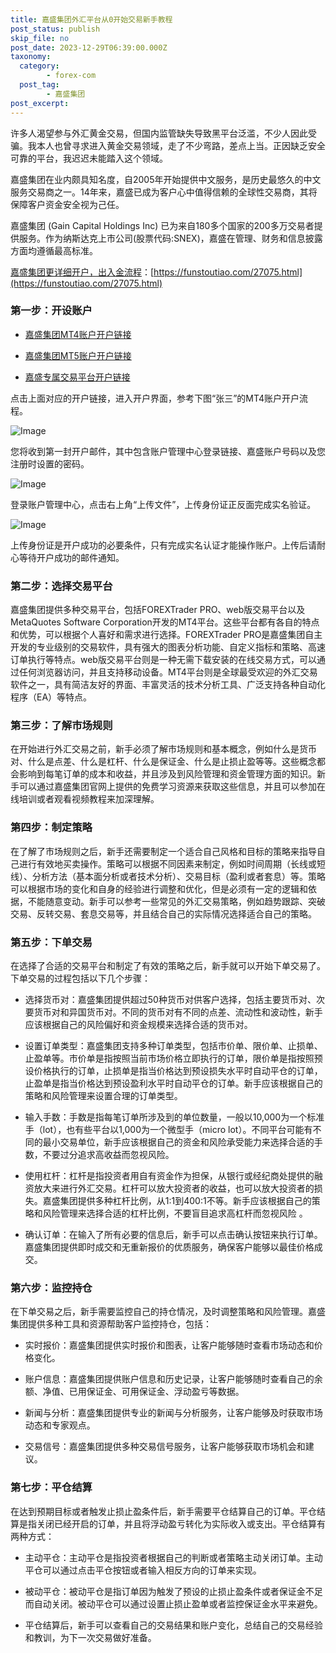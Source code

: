```yaml
---
title: 嘉盛集团外汇平台从0开始交易新手教程
post_status: publish
skip_file: no
post_date: 2023-12-29T06:39:00.000Z
taxonomy:
  category:
        - forex-com
  post_tag:
        - 嘉盛集团
post_excerpt: 
---
```

许多人渴望参与外汇黄金交易，但国内监管缺失导致黑平台泛滥，不少人因此受骗。我本人也曾寻求进入黄金交易领域，走了不少弯路，差点上当。正因缺乏安全可靠的平台，我迟迟未能踏入这个领域。

嘉盛集团在业内颇具知名度，自2005年开始提供中文服务，是历史最悠久的中文服务交易商之一。14年来，嘉盛已成为客户心中值得信赖的全球性交易商，其将保障客户资金安全视为己任。

嘉盛集团 (Gain Capital Holdings Inc) 已为来自180多个国家的200多万交易者提供服务。作为纳斯达克上市公司(股票代码:SNEX)，嘉盛在管理、财务和信息披露方面均遵循最高标准。

[嘉盛集团更详细开户，出入金流程](https://funstoutiao.com/27075.html)：[https://funstoutiao.com/27075.html](https://funstoutiao.com/27075.html)

### 第一步：开设账户

* [嘉盛集团MT4账户开户链接](https://s.ssgg.net/jsmt4)

* [嘉盛集团MT5账户开户链接](https://s.ssgg.net/jsmt5)

* [嘉盛专属交易平台开户链接](https://s.ssgg.net/js)

点击上面对应的开户链接，进入开户界面，参考下图“张三”的MT4账户开户流程。

![Image](https://prod-files-secure.s3.us-west-2.amazonaws.com/39ed1227-6d7d-4570-be36-9ccd4a2c4241/7a167aea-686b-400d-af59-4e18eb607a40/640.png?X-Amz-Algorithm=AWS4-HMAC-SHA256&X-Amz-Content-Sha256=UNSIGNED-PAYLOAD&X-Amz-Credential=ASIAZI2LB466YYI7GDCY%2F20250131%2Fus-west-2%2Fs3%2Faws4_request&X-Amz-Date=20250131T041308Z&X-Amz-Expires=3600&X-Amz-Security-Token=IQoJb3JpZ2luX2VjEKr%2F%2F%2F%2F%2F%2F%2F%2F%2F%2FwEaCXVzLXdlc3QtMiJHMEUCICoylAdaGgscC4ftIzQfwFvAt8vQSJwBUBrY%2B045fuMlAiEApYj0WO%2FB4vLChv9%2BuObtAvt8ngSZr7si3E%2BEKjPCdeUqiAQIs%2F%2F%2F%2F%2F%2F%2F%2F%2F%2F%2FARAAGgw2Mzc0MjMxODM4MDUiDKGwCxeIOsp%2BZo92RCrcA29x6ZZQv%2BKmVLX6ZAElrEV2FOlfxsNz9tHlF3VGCbvFV9Vyn87EeAL1%2Bok4hLg87wq%2FBWabUlpYc%2B6PLugTUkKQZn21tW%2FGImEAIGrF5%2F02v%2Fmaj91fEurdbqOpnq1Xb7WRJoVAiB%2FHj%2BzMqafeVMmF73TpZ6n%2FaLzW6rvJUMnWrm1zD7heg%2F34myFQ35YxxSfEFQN1YQA8p0flfZgOHKxQuJCZjIuhJZNarAEtfUhQYdhdAgR%2Bsr9Sel7kJ6llBPWWOWPnKMUfBnpaD39uGqnl8eeiSYw%2BT6YeyCUUAvucJQCYb2lTBpcjVnSd82QH838k5kNJp0qOnA4B04qyj2JdoscWDR1avKvjw6uJIQKUc37PoqRo%2FpIAtp1JnbTQPH0kDzXsPxF2M6i5zsbE9ijXKilbl1YToZh8JpNgcm%2FxcVtNZSnJ56gQgaFrpuiR%2Bvj%2Flrm%2BUG%2BzWGlDMxHcV1wuy1W2BAUPzZzKIK%2FYR%2BF0U2ZcGonSoJ9x4yfqDfo1HPGBw3jkaTy0%2BVtSXsAPM%2FivnLcxe1BTU5Qhq7IPugA43RuaODJriSdlTGxZOJbF3lU6dnx9sgIY50dQitYvvr6ogX4pCkKjjdXEwiMuBXbSo6kPfycI%2FEfZkzwjMJnQ8LwGOqUBPxYL%2FUM93Qbs1m8JD7N%2FM2jgt7SqCU8Rrlyy4XRtJgvZ33z3hL%2Frpp1wLwGxGjTXdiaDv6ZXUZDs82WvWASUJIP%2FMpMEIbCYqPgU2LJgngT%2FH5dXF9RHRWZs56noEAcBbAG7UJ2sINBR80NygBNY7ASyW%2BQjZSVyRPyVcYgs6x3r%2B97z0GSq2tfSnzPgxmRSVXQdxm%2BQBD4zItIPSlKHpGSOx%2B3u&X-Amz-Signature=ef96c1e27ca00596de85dca27467787efd4054899a98331308f38864d2dfd28a&X-Amz-SignedHeaders=host&x-id=GetObject)

您将收到第一封开户邮件，其中包含账户管理中心登录链接、嘉盛账户号码以及您注册时设置的密码。

![Image](https://prod-files-secure.s3.us-west-2.amazonaws.com/39ed1227-6d7d-4570-be36-9ccd4a2c4241/eaa1c6b3-2877-4284-a0e1-530e222c27fb/image.png?X-Amz-Algorithm=AWS4-HMAC-SHA256&X-Amz-Content-Sha256=UNSIGNED-PAYLOAD&X-Amz-Credential=ASIAZI2LB466YYI7GDCY%2F20250131%2Fus-west-2%2Fs3%2Faws4_request&X-Amz-Date=20250131T041308Z&X-Amz-Expires=3600&X-Amz-Security-Token=IQoJb3JpZ2luX2VjEKr%2F%2F%2F%2F%2F%2F%2F%2F%2F%2FwEaCXVzLXdlc3QtMiJHMEUCICoylAdaGgscC4ftIzQfwFvAt8vQSJwBUBrY%2B045fuMlAiEApYj0WO%2FB4vLChv9%2BuObtAvt8ngSZr7si3E%2BEKjPCdeUqiAQIs%2F%2F%2F%2F%2F%2F%2F%2F%2F%2F%2FARAAGgw2Mzc0MjMxODM4MDUiDKGwCxeIOsp%2BZo92RCrcA29x6ZZQv%2BKmVLX6ZAElrEV2FOlfxsNz9tHlF3VGCbvFV9Vyn87EeAL1%2Bok4hLg87wq%2FBWabUlpYc%2B6PLugTUkKQZn21tW%2FGImEAIGrF5%2F02v%2Fmaj91fEurdbqOpnq1Xb7WRJoVAiB%2FHj%2BzMqafeVMmF73TpZ6n%2FaLzW6rvJUMnWrm1zD7heg%2F34myFQ35YxxSfEFQN1YQA8p0flfZgOHKxQuJCZjIuhJZNarAEtfUhQYdhdAgR%2Bsr9Sel7kJ6llBPWWOWPnKMUfBnpaD39uGqnl8eeiSYw%2BT6YeyCUUAvucJQCYb2lTBpcjVnSd82QH838k5kNJp0qOnA4B04qyj2JdoscWDR1avKvjw6uJIQKUc37PoqRo%2FpIAtp1JnbTQPH0kDzXsPxF2M6i5zsbE9ijXKilbl1YToZh8JpNgcm%2FxcVtNZSnJ56gQgaFrpuiR%2Bvj%2Flrm%2BUG%2BzWGlDMxHcV1wuy1W2BAUPzZzKIK%2FYR%2BF0U2ZcGonSoJ9x4yfqDfo1HPGBw3jkaTy0%2BVtSXsAPM%2FivnLcxe1BTU5Qhq7IPugA43RuaODJriSdlTGxZOJbF3lU6dnx9sgIY50dQitYvvr6ogX4pCkKjjdXEwiMuBXbSo6kPfycI%2FEfZkzwjMJnQ8LwGOqUBPxYL%2FUM93Qbs1m8JD7N%2FM2jgt7SqCU8Rrlyy4XRtJgvZ33z3hL%2Frpp1wLwGxGjTXdiaDv6ZXUZDs82WvWASUJIP%2FMpMEIbCYqPgU2LJgngT%2FH5dXF9RHRWZs56noEAcBbAG7UJ2sINBR80NygBNY7ASyW%2BQjZSVyRPyVcYgs6x3r%2B97z0GSq2tfSnzPgxmRSVXQdxm%2BQBD4zItIPSlKHpGSOx%2B3u&X-Amz-Signature=1c8b63e1bddf3f42b3521f5b335775c3fe18b3628547de7448693d3433b1d9d9&X-Amz-SignedHeaders=host&x-id=GetObject)

登录账户管理中心，点击右上角“上传文件”，上传身份证正反面完成实名验证。

![Image](https://prod-files-secure.s3.us-west-2.amazonaws.com/39ed1227-6d7d-4570-be36-9ccd4a2c4241/54090639-09fc-46b4-a135-e0289f707147/image.png?X-Amz-Algorithm=AWS4-HMAC-SHA256&X-Amz-Content-Sha256=UNSIGNED-PAYLOAD&X-Amz-Credential=ASIAZI2LB466YYI7GDCY%2F20250131%2Fus-west-2%2Fs3%2Faws4_request&X-Amz-Date=20250131T041308Z&X-Amz-Expires=3600&X-Amz-Security-Token=IQoJb3JpZ2luX2VjEKr%2F%2F%2F%2F%2F%2F%2F%2F%2F%2FwEaCXVzLXdlc3QtMiJHMEUCICoylAdaGgscC4ftIzQfwFvAt8vQSJwBUBrY%2B045fuMlAiEApYj0WO%2FB4vLChv9%2BuObtAvt8ngSZr7si3E%2BEKjPCdeUqiAQIs%2F%2F%2F%2F%2F%2F%2F%2F%2F%2F%2FARAAGgw2Mzc0MjMxODM4MDUiDKGwCxeIOsp%2BZo92RCrcA29x6ZZQv%2BKmVLX6ZAElrEV2FOlfxsNz9tHlF3VGCbvFV9Vyn87EeAL1%2Bok4hLg87wq%2FBWabUlpYc%2B6PLugTUkKQZn21tW%2FGImEAIGrF5%2F02v%2Fmaj91fEurdbqOpnq1Xb7WRJoVAiB%2FHj%2BzMqafeVMmF73TpZ6n%2FaLzW6rvJUMnWrm1zD7heg%2F34myFQ35YxxSfEFQN1YQA8p0flfZgOHKxQuJCZjIuhJZNarAEtfUhQYdhdAgR%2Bsr9Sel7kJ6llBPWWOWPnKMUfBnpaD39uGqnl8eeiSYw%2BT6YeyCUUAvucJQCYb2lTBpcjVnSd82QH838k5kNJp0qOnA4B04qyj2JdoscWDR1avKvjw6uJIQKUc37PoqRo%2FpIAtp1JnbTQPH0kDzXsPxF2M6i5zsbE9ijXKilbl1YToZh8JpNgcm%2FxcVtNZSnJ56gQgaFrpuiR%2Bvj%2Flrm%2BUG%2BzWGlDMxHcV1wuy1W2BAUPzZzKIK%2FYR%2BF0U2ZcGonSoJ9x4yfqDfo1HPGBw3jkaTy0%2BVtSXsAPM%2FivnLcxe1BTU5Qhq7IPugA43RuaODJriSdlTGxZOJbF3lU6dnx9sgIY50dQitYvvr6ogX4pCkKjjdXEwiMuBXbSo6kPfycI%2FEfZkzwjMJnQ8LwGOqUBPxYL%2FUM93Qbs1m8JD7N%2FM2jgt7SqCU8Rrlyy4XRtJgvZ33z3hL%2Frpp1wLwGxGjTXdiaDv6ZXUZDs82WvWASUJIP%2FMpMEIbCYqPgU2LJgngT%2FH5dXF9RHRWZs56noEAcBbAG7UJ2sINBR80NygBNY7ASyW%2BQjZSVyRPyVcYgs6x3r%2B97z0GSq2tfSnzPgxmRSVXQdxm%2BQBD4zItIPSlKHpGSOx%2B3u&X-Amz-Signature=82c929f3470ab347ef2bbda075cc36f8f673e7f4c1caa715e0df322ecdec5c92&X-Amz-SignedHeaders=host&x-id=GetObject)

上传身份证是开户成功的必要条件，只有完成实名认证才能操作账户。上传后请耐心等待开户成功的邮件通知。

### 第二步：选择交易平台

嘉盛集团提供多种交易平台，包括FOREXTrader PRO、web版交易平台以及MetaQuotes Software Corporation开发的MT4平台。这些平台都有各自的特点和优势，可以根据个人喜好和需求进行选择。FOREXTrader PRO是嘉盛集团自主开发的专业级别的交易软件，具有强大的图表分析功能、自定义指标和策略、高速订单执行等特点。web版交易平台则是一种无需下载安装的在线交易方式，可以通过任何浏览器访问，并且支持移动设备。MT4平台则是全球最受欢迎的外汇交易软件之一，具有简洁友好的界面、丰富灵活的技术分析工具、广泛支持各种自动化程序（EA）等特点。

### 第三步：了解市场规则

在开始进行外汇交易之前，新手必须了解市场规则和基本概念，例如什么是货币对、什么是点差、什么是杠杆、什么是保证金、什么是止损止盈等等。这些概念都会影响到每笔订单的成本和收益，并且涉及到风险管理和资金管理方面的知识。新手可以通过嘉盛集团官网上提供的免费学习资源来获取这些信息，并且可以参加在线培训或者观看视频教程来加深理解。

### 第四步：制定策略

在了解了市场规则之后，新手还需要制定一个适合自己风格和目标的策略来指导自己进行有效地买卖操作。策略可以根据不同因素来制定，例如时间周期（长线或短线）、分析方法（基本面分析或者技术分析）、交易目标（盈利或者套息）等。策略可以根据市场的变化和自身的经验进行调整和优化，但是必须有一定的逻辑和依据，不能随意变动。新手可以参考一些常见的外汇交易策略，例如趋势跟踪、突破交易、反转交易、套息交易等，并且结合自己的实际情况选择适合自己的策略。

### 第五步：下单交易

在选择了合适的交易平台和制定了有效的策略之后，新手就可以开始下单交易了。下单交易的过程包括以下几个步骤：

* 选择货币对：嘉盛集团提供超过50种货币对供客户选择，包括主要货币对、次要货币对和异国货币对。不同的货币对有不同的点差、流动性和波动性，新手应该根据自己的风险偏好和资金规模来选择合适的货币对。

* 设置订单类型：嘉盛集团支持多种订单类型，包括市价单、限价单、止损单、止盈单等。市价单是指按照当前市场价格立即执行的订单，限价单是指按照预设价格执行的订单，止损单是指当价格达到预设损失水平时自动平仓的订单，止盈单是指当价格达到预设盈利水平时自动平仓的订单。新手应该根据自己的策略和风险管理来设置合理的订单类型。

* 输入手数：手数是指每笔订单所涉及到的单位数量，一般以10,000为一个标准手（lot），也有些平台以1,000为一个微型手（micro lot）。不同平台可能有不同的最小交易单位，新手应该根据自己的资金和风险承受能力来选择合适的手数，不要过分追求高收益而忽视风险。

* 使用杠杆：杠杆是指投资者用自有资金作为担保，从银行或经纪商处提供的融资放大来进行外汇交易。杠杆可以放大投资者的收益，也可以放大投资者的损失。嘉盛集团提供多种杠杆比例，从1:1到400:1不等。新手应该根据自己的策略和风险管理来选择合适的杠杆比例，不要盲目追求高杠杆而忽视风险 。

* 确认订单：在输入了所有必要的信息后，新手可以点击确认按钮来执行订单。嘉盛集团提供即时成交和无重新报价的优质服务，确保客户能够以最佳价格成交。

### 第六步：监控持仓

在下单交易之后，新手需要监控自己的持仓情况，及时调整策略和风险管理。嘉盛集团提供多种工具和资源帮助客户监控持仓，包括：

* 实时报价：嘉盛集团提供实时报价和图表，让客户能够随时查看市场动态和价格变化。

* 账户信息：嘉盛集团提供账户信息和历史记录，让客户能够随时查看自己的余额、净值、已用保证金、可用保证金、浮动盈亏等数据。

* 新闻与分析：嘉盛集团提供专业的新闻与分析服务，让客户能够及时获取市场动态和专家观点。

* 交易信号：嘉盛集团提供多种交易信号服务，让客户能够获取市场机会和建议。

### 第七步：平仓结算

在达到预期目标或者触发止损止盈条件后，新手需要平仓结算自己的订单。平仓结算是指关闭已经开启的订单，并且将浮动盈亏转化为实际收入或支出。平仓结算有两种方式：

* 主动平仓：主动平仓是指投资者根据自己的判断或者策略主动关闭订单。主动平仓可以通过点击平仓按钮或者输入相反方向的订单来实现。

* 被动平仓：被动平仓是指订单因为触发了预设的止损止盈条件或者保证金不足而自动关闭。被动平仓可以通过设置止损止盈单或者监控保证金水平来避免。

* 平仓结算后，新手可以查看自己的交易结果和账户变化，总结自己的交易经验和教训，为下一次交易做好准备。